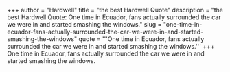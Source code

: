 +++
author = "Hardwell"
title = "the best Hardwell Quote"
description = "the best Hardwell Quote: One time in Ecuador, fans actually surrounded the car we were in and started smashing the windows."
slug = "one-time-in-ecuador-fans-actually-surrounded-the-car-we-were-in-and-started-smashing-the-windows"
quote = '''One time in Ecuador, fans actually surrounded the car we were in and started smashing the windows.'''
+++
One time in Ecuador, fans actually surrounded the car we were in and started smashing the windows.
